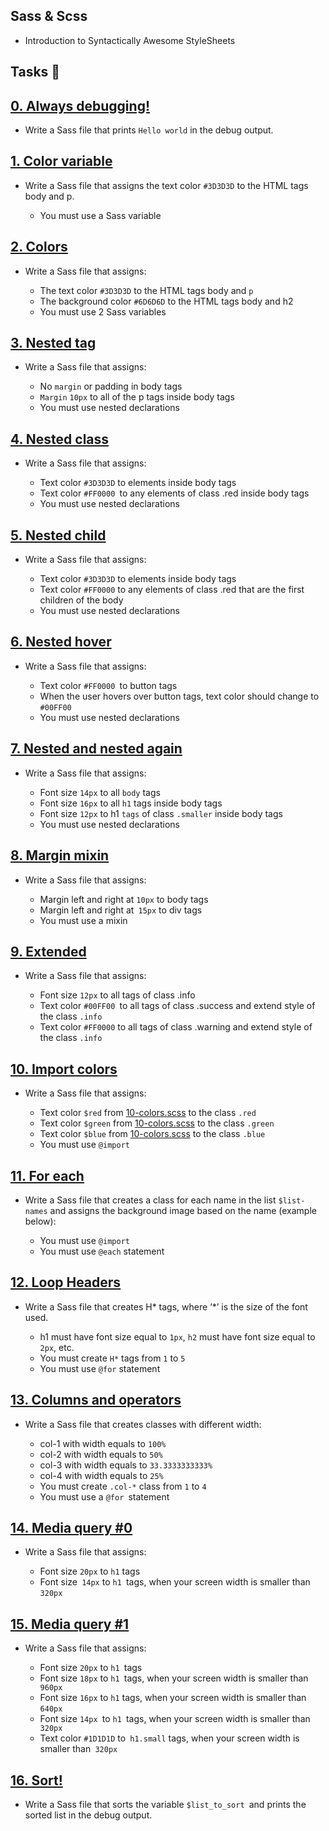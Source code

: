 ## Sass & Scss
- Introduction to Syntactically Awesome StyleSheets

## Tasks :page_with_curl:

## [0. Always debugging!](0-debug_log.scss)

- Write a Sass file that prints `Hello world` in the debug output.

## [1. Color variable](1-color_variable.scss)

- Write a Sass file that assigns the text color `#3D3D3D` to the HTML tags body and p.

    - You must use a Sass variable

## [2. Colors](2-color_variables.scss)

- Write a Sass file that assigns:

    - The text color `#3D3D3D` to the HTML tags body and `p`
    - The background color `#6D6D6D` to the HTML tags body and h2
    - You must use 2 Sass variables

## [3. Nested tag](3-nested_tag.scss)

- Write a Sass file that assigns:

    - No `margin` or padding in body tags
    - `Margin` `10px` to all of the p tags inside body tags
    - You must use nested declarations

## [4. Nested class](4-nested_class.scss)

- Write a Sass file that assigns:

    - Text color `#3D3D3D` to elements inside body tags
    - Text color `#FF0000 `to any elements of class .red inside body tags
    - You must use nested declarations

## [5. Nested child](5-nested_child.scss)

- Write a Sass file that assigns:

    - Text color `#3D3D3D` to elements inside body tags
    - Text color `#FF0000` to any elements of class .red that are the first children of the body
    - You must use nested declarations

## [6. Nested hover](6-nested_hover.scss)

- Write a Sass file that assigns:

    - Text color `#FF0000 `to button tags
    - When the user hovers over button tags, text color should change to `#00FF00`
    - You must use nested declarations

## [7. Nested and nested again](7-nested_deeper.scss)

- Write a Sass file that assigns:

    - Font size `14px` to all `body` tags
    - Font size `16px` to all `h1` tags inside body tags
    - Font size `12px` to h1 `tags` of class `.smaller` inside body tags
    - You must use nested declarations

## [8. Margin mixin](8-mixin_margins.scss)

- Write a Sass file that assigns:

    - Margin left and right at `10px` to body tags
    - Margin left and right at` 15px` to div tags
    - You must use a mixin

## [9. Extended](9-extend_list.scss)

- Write a Sass file that assigns:

    - Font size `12px` to all tags of class .info
    - Text color `#00FF00 `to all tags of class .success and extend style of the class `.info`
    - Text color `#FF0000` to all tags of class .warning and extend style of the class `.info`

## [10. Import colors](10-import_colors.scss)

- Write a Sass file that assigns:

    - Text color `$red` from [10-colors.scss](10-colors.scss) to the class `.red`
    - Text color `$green` from [10-colors.scss](10-colors.scss) to the class `.green`
    - Text color `$blue` from [10-colors.scss](10-colors.scss) to the class `.blue`
    - You must use `@import`

## [11. For each](11-loop_photos.scss)

- Write a Sass file that creates a class for each name in the list `$list-names` and assigns the background image based on the name (example below):

    - You must use `@import`
    - You must use `@each` statement

## [12. Loop Headers](12-loop_header.scss)

- Write a Sass file that creates H* tags, where ‘*’ is the size of the font used.

    - h1 must have font size equal to `1px`, `h2` must have font size equal to` 2px`, etc.
    - You must create `H*` tags from `1` to `5`
    - You must use `@for` statement

## [13. Columns and operators](100-loop_col.scss)

- Write a Sass file that creates classes with different width:

    - col-1 with width equals to `100%`
    - col-2 with width equals to `50%`
    - col-3 with width equals to `33.3333333333%`
    - col-4 with width equals to `25%`
    - You must create `.col-*` class from `1` to `4`
    - You must use a `@for `statement


## [14. Media query #0](101-media_query.scss)

- Write a Sass file that assigns:

    - Font size `20px` to `h1` tags
    - Font size` 14px` to `h1 `tags, when your screen width is smaller than `320px`

## [15. Media query #1](102-media_query.scss)

- Write a Sass file that assigns:

    - Font size `20px` to `h1 `tags
    - Font size `18px` to `h1 `tags, when your screen width is smaller than` 960px`
    - Font size `16px` to `h1` tags, when your screen width is smaller than `640px`
    - Font size `14px `to `h1 `tags, when your screen width is smaller than` 320px`
    - Text color `#1D1D1D` to` h1.small` tags, when your screen width is smaller than` 320px`

## [16. Sort!](103-sort_strings.scss)

- Write a Sass file that sorts the variable `$list_to_sort `and prints the sorted list in the debug output.
